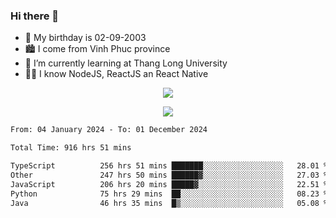 ### Hi there 👋
- 🎂 My birthday is 02-09-2003
- 🏙️ I come from Vinh Phuc province
- 🌱 I’m currently learning at Thang Long University
- 🧑‍💻 I know NodeJS, ReactJS an React Native
<p align="center"><img src="https://github-readme-stats.vercel.app/api?username=tmquang0209&show_icons=true&theme=gradient"></p>
<p align="center"><img src="https://github-readme-stats.vercel.app/api/top-langs/?username=tmquang0209&hide=scss,css&langs_count=10"></p>
<!--START_SECTION:waka-->

```txt
From: 04 January 2024 - To: 01 December 2024

Total Time: 916 hrs 51 mins

TypeScript          256 hrs 51 mins ███████░░░░░░░░░░░░░░░░░░   28.01 %
Other               247 hrs 50 mins ██████▓░░░░░░░░░░░░░░░░░░   27.03 %
JavaScript          206 hrs 20 mins █████▓░░░░░░░░░░░░░░░░░░░   22.51 %
Python              75 hrs 29 mins  ██░░░░░░░░░░░░░░░░░░░░░░░   08.23 %
Java                46 hrs 35 mins  █▒░░░░░░░░░░░░░░░░░░░░░░░   05.08 %
```

<!--END_SECTION:waka-->

